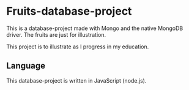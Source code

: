 # Fruits-database-project
This is a database-project made with Mongo and the native MongoDB driver. The fruits are just for illustration.

This project is to illustrate as I progress in my education.

## Language
This database-project is written in JavaScript (node.js).
